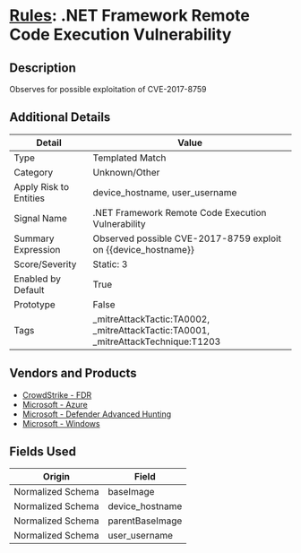 # [Rules](README.md): .NET Framework Remote Code Execution Vulnerability

## Description
Observes for possible exploitation of CVE-2017-8759

## Additional Details
|Detail|Value|
|----|----|
|Type|Templated Match|
|Category|Unknown/Other|
|Apply Risk to Entities|device_hostname, user_username|
|Signal Name|.NET Framework Remote Code Execution Vulnerability|
|Summary Expression|Observed possible CVE-2017-8759 exploit on {{device_hostname}}|
|Score/Severity|Static: 3|
|Enabled by Default|True|
|Prototype|False|
|Tags|_mitreAttackTactic:TA0002, _mitreAttackTactic:TA0001, _mitreAttackTechnique:T1203|
## Vendors and Products
- [CrowdStrike - FDR](../products/569a3a44-c29f-492e-bcf4-5dc04e2ab0f3.md)
- [Microsoft - Azure](../products/a1225af5-e778-4068-a9a2-47da93d1ff24.md)
- [Microsoft - Defender Advanced Hunting](../products/3382523e-2072-41bd-b50b-6b148957d0b0.md)
- [Microsoft - Windows](../products/1ff7546c-cb36-4a24-87f7-89d2cecc5761.md)


## Fields Used

|Origin|Field|
|----|----|
|Normalized Schema|baseImage|
|Normalized Schema|device_hostname|
|Normalized Schema|parentBaseImage|
|Normalized Schema|user_username|


